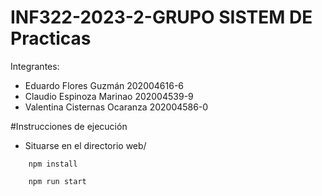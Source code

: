 # INF322-2023-2-GRUPO SISTEM DE Practicas

Integrantes:

- Eduardo Flores Guzmán  202004616-6
- Claudio Espinoza Marinao 202004539-9
- Valentina Cisternas Ocaranza 202004586-0

#Instrucciones de ejecución 
* Situarse en el directorio web/
```ssh
	npm install

```
```ssh
	npm run start

```
